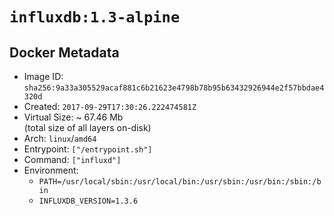 # `influxdb:1.3-alpine`

## Docker Metadata

- Image ID: `sha256:9a33a305529acaf881c6b21623e4798b78b95b63432926944e2f57bbdae4320d`
- Created: `2017-09-29T17:30:26.222474581Z`
- Virtual Size: ~ 67.46 Mb  
  (total size of all layers on-disk)
- Arch: `linux`/`amd64`
- Entrypoint: `["/entrypoint.sh"]`
- Command: `["influxd"]`
- Environment:
  - `PATH=/usr/local/sbin:/usr/local/bin:/usr/sbin:/usr/bin:/sbin:/bin`
  - `INFLUXDB_VERSION=1.3.6`
